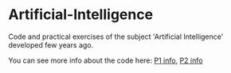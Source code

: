 # Artificial-Intelligence
Code and practical exercises of the subject 'Artificial Intelligence' developed few years ago.

You can see more info about the code here: [P1 info](./P1/info.md), [P2 info](./P2/info.md)
